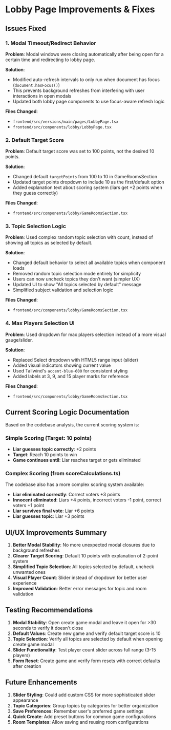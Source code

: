 # Lobby Page Improvements & Fixes

## Issues Fixed

### 1. Modal Timeout/Redirect Behavior
**Problem**: Modal windows were closing automatically after being open for a certain time and redirecting to lobby page.

**Solution**:
- Modified auto-refresh intervals to only run when document has focus (`document.hasFocus()`)
- This prevents background refreshes from interfering with user interactions in open modals
- Updated both lobby page components to use focus-aware refresh logic

**Files Changed**:
- `frontend/src/versions/main/pages/LobbyPage.tsx`
- `frontend/src/components/lobby/LobbyPage.tsx`

### 2. Default Target Score
**Problem**: Default target score was set to 100 points, not the desired 10 points.

**Solution**:
- Changed default `targetPoints` from 100 to 10 in GameRoomsSection
- Updated target points dropdown to include 10 as the first/default option
- Added explanation text about scoring system (liars get +2 points when they guess correctly)

**Files Changed**:
- `frontend/src/components/lobby/GameRoomsSection.tsx`

### 3. Topic Selection Logic
**Problem**: Used complex random topic selection with count, instead of showing all topics as selected by default.

**Solution**:
- Changed default behavior to select all available topics when component loads
- Removed random topic selection mode entirely for simplicity
- Users can now uncheck topics they don't want (simpler UX)
- Updated UI to show "All topics selected by default" message
- Simplified subject validation and selection logic

**Files Changed**:
- `frontend/src/components/lobby/GameRoomsSection.tsx`

### 4. Max Players Selection UI
**Problem**: Used dropdown for max players selection instead of a more visual gauge/slider.

**Solution**:
- Replaced Select dropdown with HTML5 range input (slider)
- Added visual indicators showing current value
- Used Tailwind's `accent-blue-600` for consistent styling
- Added labels at 3, 9, and 15 player marks for reference

**Files Changed**:
- `frontend/src/components/lobby/GameRoomsSection.tsx`

## Current Scoring Logic Documentation

Based on the codebase analysis, the current scoring system is:

### Simple Scoring (Target: 10 points)
- **Liar guesses topic correctly**: +2 points
- **Target**: Reach 10 points to win
- **Game continues until**: Liar reaches target or gets eliminated

### Complex Scoring (from scoreCalculations.ts)
The codebase also has a more complex scoring system available:
- **Liar eliminated correctly**: Correct voters +3 points
- **Innocent eliminated**: Liars +4 points, incorrect voters -1 point, correct voters +1 point
- **Liar survives final vote**: Liar +6 points
- **Liar guesses topic**: Liar +3 points

## UI/UX Improvements Summary

1. **Better Modal Stability**: No more unexpected modal closures due to background refreshes
2. **Clearer Target Scoring**: Default 10 points with explanation of 2-point system
3. **Simplified Topic Selection**: All topics selected by default, uncheck unwanted ones
4. **Visual Player Count**: Slider instead of dropdown for better user experience
5. **Improved Validation**: Better error messages for topic and room validation

## Testing Recommendations

1. **Modal Stability**: Open create game modal and leave it open for >30 seconds to verify it doesn't close
2. **Default Values**: Create new game and verify default target score is 10
3. **Topic Selection**: Verify all topics are selected by default when opening create game modal
4. **Slider Functionality**: Test player count slider across full range (3-15 players)
5. **Form Reset**: Create game and verify form resets with correct defaults after creation

## Future Enhancements

1. **Slider Styling**: Could add custom CSS for more sophisticated slider appearance
2. **Topic Categories**: Group topics by categories for better organization
3. **Save Preferences**: Remember user's preferred game settings
4. **Quick Create**: Add preset buttons for common game configurations
5. **Room Templates**: Allow saving and reusing room configurations